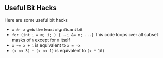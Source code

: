 ## Useful Bit Hacks
Here are some useful bit hacks
  * `x &- x` gets the least significant bit
  * `for (int i = m; i; ) { --i &= m; ...}` This code loops over all subset masks of `m` except for `m` itself
  * `x ~= x + 1` is equivalent to `x = -x`
  * `(x << 3) + (x << 1)` is equivalent to `(x * 10)`
